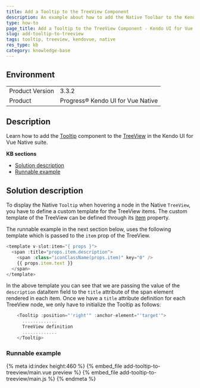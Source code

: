 ```yaml
---
title: Add a Tooltip to the TreeView Component
description: An example about how to add the Native Toolbar to the Kendo UI for Vue Native TreeView component.
type: how-to
page_title: Add a Tooltip to the TreeView Component - Kendo UI for Vue Native Tooltip - Kendo UI for Vue Native TreeView
slug: add-tooltip-to-treeview
tags: tooltip, treeview, kendovue, native
res_type: kb
category: knowledge-base
---
```


## Environment

<table>
    <tbody>
	    <tr>
	    	<td>Product Version</td>
	    	<td>3.3.2</td>
	    </tr>
	    <tr>
	    	<td>Product</td>
	    	<td>Progress® Kendo UI for Vue Native</td>
	    </tr>
    </tbody>
</table>


## Description

Learn how to add the [Tooltip](slug:overview_tooltip) component to the [TreeView](slug:overview_tooltip) in the Kendo UI for Vue Native suite. 

**KB sections**

* [Solution description](#toc-solution-description)
* [Runnable example](#toc-runnable-example)

## Solution description

To display the Native `Tooltip` when hovering a node in the Native `TreeView`, you have to define a custom template for the TreeView items. The custom template of the TreeView can be defined through its [item](slug:api_treeview_treeviewprops#toc-item) property. 

The runnable example in the next section below, uses the following template which is passed to the `item` prop of the TreeView. 

```js
<template v-slot:item="{ props }">
  <span :title="props.item.description">
    <span :class="iconClassName(props.item)" key="0" />
    {{ props.item.text }}
  </span>
</template>
```
In the above template you can see that we are passing the value of the `description` dataItem field to the `title` attribute of the span element rendered in each item. Once we have a `title` attribute definition for each TreeView node, we only have to initialize the Tooltip as follows:

```js
    <Tooltip :position="'right'" :anchor-element="'target'">
      .............
	  TreeView definition
      .............
    </Tooltip>
```

### Runnable example
{% meta id:index height:460 %}
{% embed_file add-tooltip-to-treeview/main.vue preview %}
{% embed_file add-tooltip-to-treeview/main.js %}
{% endmeta %}

